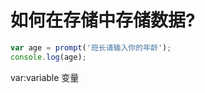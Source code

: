 # 如何在存储中存储数据?

```javascript
var age = prompt('班长请输入你的年龄');
console.log(age);
```

var:variable 变量

